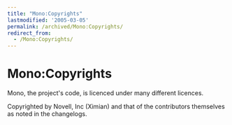 ```yaml
---
title: "Mono:Copyrights"
lastmodified: '2005-03-05'
permalink: /archived/Mono:Copyrights/
redirect_from:
  - /Mono:Copyrights/
---
```


Mono:Copyrights
===============

Mono, the project's code, is licenced under many different licences.

Copyrighted by Novell, Inc (Ximian) and that of the contributors themselves as noted in the changelogs.

